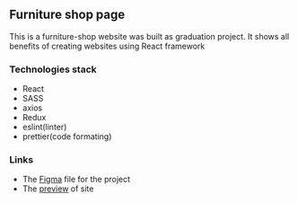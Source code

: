 
## Furniture shop page

This is a  furniture-shop website was built as graduation project. It shows all benefits of creating websites using React framework

### Technologies stack
* React
* SASS
* axios
* Redux
* eslint(linter)
* prettier(code formating)

### Links
* The [Figma](https://www.figma.com/file/bvYj30y0b85V2xNTPadlwn/FE6-Final-Project?t=MUgM97ccn68hJqNu-0) file for the project
* The [preview](https://statuesque-fox-9ccd98.netlify.app) of site

